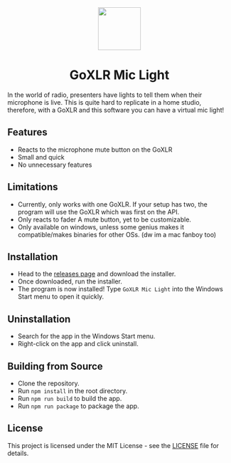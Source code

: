 <div align=center>
<img src="./src/assets/icon.ico" align=center height=96 />
<h1 align=center>GoXLR Mic Light</h1>
</div>

In the world of radio, presenters have lights to tell them when their microphone is live. This is quite hard to replicate in a home studio, therefore, with a GoXLR and this software you can have a virtual mic light!

## Features

- Reacts to the microphone mute button on the GoXLR
- Small and quick
- No unnecessary features

## Limitations

- Currently, only works with one GoXLR. If your setup has two, the program will use the GoXLR which was first on the API.
- Only reacts to fader A mute button, yet to be customizable.
- Only available on windows, unless some genius makes it compatible/makes binaries for other OSs. (dw im a mac fanboy too)

## Installation

- Head to the [releases page](https://github.com/t3duk/goxlr-mic-light/releases) and download the installer.
- Once downloaded, run the installer.
- The program is now installed! Type `GoXLR Mic Light` into the Windows Start menu to open it quickly.

## Uninstallation

- Search for the app in the Windows Start menu.
- Right-click on the app and click uninstall.

## Building from Source

- Clone the repository.
- Run `npm install` in the root directory.
- Run `npm run build` to build the app.
- Run `npm run package` to package the app.

## License

This project is licensed under the MIT License - see the [LICENSE](LICENSE) file for details.

